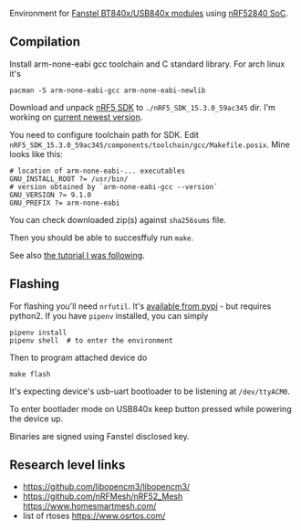 Environment for [Fanstel BT840x/USB840x modules](https://www.fanstel.com/bt840) using [nRF52840 SoC](https://www.nordicsemi.com/?sc_itemid=%7B2DC10BA5-A76E-40F8-836E-E2FC65803A71%7D).

Compilation
-----------

Install arm-none-eabi gcc toolchain and C standard library. For arch linux it's

    pacman -S arm-none-eabi-gcc arm-none-eabi-newlib

Download and unpack [nRF5 SDK](https://www.nordicsemi.com/Software-and-Tools/Software/nRF5-SDK) to `./nRF5_SDK_15.3.0_59ac345` dir. I'm working on [current newest version](https://developer.nordicsemi.com/nRF5_SDK/nRF5_SDK_v15.x.x/nRF5_SDK_15.3.0_59ac345.zip).

You need to configure toolchain path for SDK. Edit `nRF5_SDK_15.3.0_59ac345/components/toolchain/gcc/Makefile.posix`. Mine looks like this:

    # location of arm-none-eabi-... executables
    GNU_INSTALL_ROOT ?= /usr/bin/
    # version obtained by `arm-none-eabi-gcc --version`
    GNU_VERSION ?= 9.1.0
    GNU_PREFIX ?= arm-none-eabi

You can check downloaded zip(s) against `sha256sums` file.

Then you should be able to succesffuly run `make`.

See also [the tutorial I was following](https://devzone.nordicsemi.com/nordic/nordic-blog/b/blog/posts/development-with-gcc-and-eclipse).

Flashing
--------

For flashing you'll need `nrfutil`. It's [available from pypi](https://pypi.org/project/nrfutil/) - but requires python2. If you have `pipenv` installed, you can simply

    pipenv install
    pipenv shell  # to enter the environment

Then to program attached device do

    make flash

It's expecting device's usb-uart bootloader to be listening at `/dev/ttyACM0`.

To enter bootlader mode on USB840x keep button pressed while powering the device up.

Binaries are signed using Fanstel disclosed key.

Research level links
--------------------

* https://github.com/libopencm3/libopencm3/
* https://github.com/nRFMesh/nRF52_Mesh https://www.homesmartmesh.com/
* list of rtoses https://www.osrtos.com/

